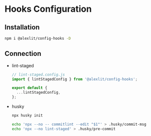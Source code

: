 # Hooks Configuration

## Installation

```sh
npm i @alexlit/config-hooks -D
```

## Connection

- lint-staged

  ```js
  // lint-staged.config.js
  import { lintStagedConfig } from '@alexlit/config-hooks';

  export default {
    ...lintStagedConfig,
  };
  ```

- husky

  ```sh
  npx husky init
  
  echo 'npx --no -- commitlint --edit "$1"' > .husky/commit-msg
  echo 'npx --no lint-staged' > .husky/pre-commit
  ```
